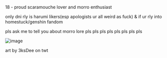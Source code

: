18 - proud scaramouche lover and morro enthusiast

only dni rly is harumi likers(esp apologists ur all weird as fuck) & if ur rly into homestuck/genshin fandom

pls ask me to tell you about morro lore pls pls pls pls pls pls pls pls

![image](https://user-images.githubusercontent.com/111026664/232308079-406d4ff2-14da-489f-9e19-7ecc2a866054.png)

art by 3ksDee on twt
